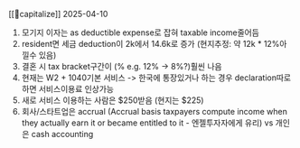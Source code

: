 [[💸capitalize]]
2025-04-10
1. 모기지 이자는 as deductible expense로 잡혀 taxable income줄어듬
2. resident면 세금 deduction이 2k에서 14.6k로 증가 (현지추정: 약 12k * 12%아낄수 있음)
3. 결혼 시 tax bracket구간이 (% e.g. 12% -> 8%?)훨씬 나음
4. 현재는 W2 + 1040기본 서비스 -> 한국에 통장있거나 하는 경우 declaration따로 하면 서비스이용료 인상가능
5. 새로 서비스 이용하는 사람은 $250받음 (현지는 $225)
6. 회사/스타트업은 accrual (Accrual basis taxpayers compute income when they actually earn it or became entitled to it - 엔젤투자자에게 유리) vs 개인은 cash accounting